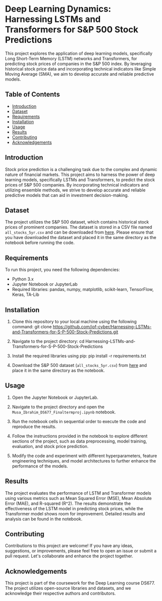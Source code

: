 # Deep Learning Dynamics: Harnessing LSTMs and Transformers for S&P 500 Stock Predictions

This project explores the application of deep learning models, specifically Long Short-Term Memory (LSTM) networks and Transformers, for predicting stock prices of companies in the S&P 500 index. By leveraging historical stock price data and incorporating technical indicators like Simple Moving Average (SMA), we aim to develop accurate and reliable predictive models.

## Table of Contents
- [Introduction](#introduction)
- [Dataset](#dataset)
- [Requirements](#requirements)
- [Installation](#installation)
- [Usage](#usage)
- [Results](#results)
- [Contributing](#contributing)
- [Acknowledgements](#acknowledgements)

## Introduction
Stock price prediction is a challenging task due to the complex and dynamic nature of financial markets. This project aims to harness the power of deep learning models, specifically LSTMs and Transformers, to predict the stock prices of S&P 500 companies. By incorporating technical indicators and utilizing ensemble methods, we strive to develop accurate and reliable predictive models that can aid in investment decision-making.

## Dataset
The project utilizes the S&P 500 dataset, which contains historical stock prices of prominent companies. The dataset is stored in a CSV file named `all_stocks_5yr.csv` and can be downloaded from [here](https://www.kaggle.com/datasets/camnugent/sandp500). Please ensure that you have downloaded the dataset and placed it in the same directory as the notebook before running the code.

## Requirements
To run this project, you need the following dependencies:
- Python 3.x
- Jupyter Notebook or JupyterLab
- Required libraries: pandas, numpy, matplotlib, scikit-learn, TensorFlow, Keras, TA-Lib

## Installation
1. Clone this repository to your local machine using the following command:
git clone https://github.com/iof-cyber/Harnessing-LSTMs-and-Transformers-for-S-P-500-Stock-Predictions.git

2. Navigate to the project directory:
cd Harnessing-LSTMs-and-Transformers-for-S-P-500-Stock-Predictions

3. Install the required libraries using pip:
pip install -r requirements.txt

4. Download the S&P 500 dataset (`all_stocks_5yr.csv`) from [here](https://www.kaggle.com/datasets/camnugent/sandp500) and place it in the same directory as the notebook.

## Usage
1. Open the Jupyter Notebook or JupyterLab.

2. Navigate to the project directory and open the `Musa_Ibrahim_DS677_Finaltermproj.ipynb` notebook.

3. Run the notebook cells in sequential order to execute the code and reproduce the results.

4. Follow the instructions provided in the notebook to explore different sections of the project, such as data preprocessing, model training, evaluation, and stock price prediction.

5. Modify the code and experiment with different hyperparameters, feature engineering techniques, and model architectures to further enhance the performance of the models.

## Results
The project evaluates the performance of LSTM and Transformer models using various metrics such as Mean Squared Error (MSE), Mean Absolute Error (MAE), and R-squared (R^2). The results demonstrate the effectiveness of the LSTM model in predicting stock prices, while the Transformer model shows room for improvement. Detailed results and analysis can be found in the notebook.

## Contributing
Contributions to this project are welcome! If you have any ideas, suggestions, or improvements, please feel free to open an issue or submit a pull request. Let's collaborate and enhance the project together.

## Acknowledgements
This project is part of the coursework for the Deep Learning course DS677. The project utilizes open-source libraries and datasets, and we acknowledge their respective authors and contributors.
